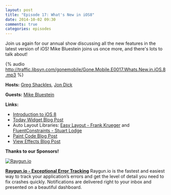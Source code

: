 ```yaml
---
layout: post
title: "Episode 17: What's New in iOS8"
date: 2014-10-02 09:30
comments: true
categories: episodes
---
```


Join us again for our annual show discussing all the new features in the latest version of iOS!  Mike Bluestein joins us once more, and there's lots to talk about!

<!-- more -->

{% audio http://traffic.libsyn.com/gonemobile/Gone.Mobile.E0017.Whats.New.in.iOS.8.mp3 %}

**Hosts:** [Greg Shackles](http://twitter.com/gshackles), [Jon Dick](http://twitter.com/redth)

**Guests:** [Mike Bluestein](https://twitter.com/mikebluestein)

**Links:** 

- [Introduction to iOS 8](http://developer.xamarin.com/guides/ios/platform_features/introduction_to_ios8/)
- [Today Widget Blog Post](http://blog.xamarin.com/evolve-countdown-ios-8-today-widget/)
- Auto Layout Libraries: [Easy Layout - Frank Krueger](http://praeclarum.org/post/45690317491/easy-layout-a-dsl-for-nslayoutconstraint) and [FluentConstraints - Stuart Lodge](http://slodge.blogspot.ca/2013/07/playing-with-constraints.html)
- [Paint Code Blog Post](http://blog.xamarin.com/meet-our-new-favorite-design-tool-paintcode/)
- [View Effects Blog Post](http://blog.xamarin.com/adding-view-effects-in-ios-8/)


**Thanks to our Sponsors!**

[![Raygun.io]({{urls.media}}/images/sponsors/raygun.png)](https://raygun.io/?utm_source=gonemobile&utm_medium=episodes&utm_campaign=gone-mobile)

**[Raygun.io - Exceptional Error Tracking](https://raygun.io/?utm_source=gonemobile&utm_medium=episodes&utm_campaign=gone-mobile)**
Raygun.io is the fastest and easiest way to track your application’s errors and get the level of detail you need to fix crashes quickly. Notifications are delivered right to your inbox and presented on a beautiful dashboard.
